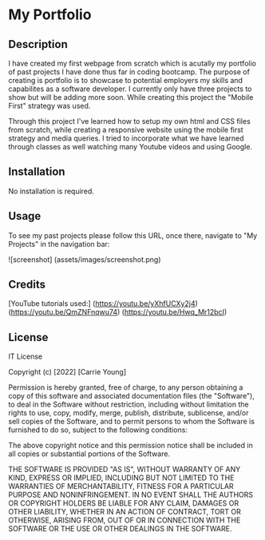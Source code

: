 # My Portfolio

## Description

I have created my first webpage from scratch which is acutally my portfolio of past projects I have done thus far in coding bootcamp. The purpose of creating is portfolio is to showcase to potential employers my skills and capabilites as a software developer. I currently only have three projects to show but will be adding more soon. While creating this project the "Mobile First" strategy was used.

Through this project I've learned how to setup my own html and CSS files from scratch, while creating a responsive website using the mobile first strategy and media queries. I tried to incorporate what we have learned through classes as well watching many Youtube videos and using Google. 


## Installation

No installation is required.

## Usage

To see my past projects please follow this URL, once there, navigate to "My Projects" in the navigation bar:


![screenshot] (assets/images/screenshot.png)
    

## Credits

[YouTube tutorials used:] (https://youtu.be/yXhfUCXy2j4)
                          (https://youtu.be/QmZNFnqwu74)
                          (https://youtu.be/Hwq_Mr12bcI)

## License

IT License

Copyright (c) [2022] [Carrie Young]

Permission is hereby granted, free of charge, to any person obtaining a copy
of this software and associated documentation files (the "Software"), to deal
in the Software without restriction, including without limitation the rights
to use, copy, modify, merge, publish, distribute, sublicense, and/or sell
copies of the Software, and to permit persons to whom the Software is
furnished to do so, subject to the following conditions:

The above copyright notice and this permission notice shall be included in all
copies or substantial portions of the Software.

THE SOFTWARE IS PROVIDED "AS IS", WITHOUT WARRANTY OF ANY KIND, EXPRESS OR
IMPLIED, INCLUDING BUT NOT LIMITED TO THE WARRANTIES OF MERCHANTABILITY,
FITNESS FOR A PARTICULAR PURPOSE AND NONINFRINGEMENT. IN NO EVENT SHALL THE
AUTHORS OR COPYRIGHT HOLDERS BE LIABLE FOR ANY CLAIM, DAMAGES OR OTHER
LIABILITY, WHETHER IN AN ACTION OF CONTRACT, TORT OR OTHERWISE, ARISING FROM,
OUT OF OR IN CONNECTION WITH THE SOFTWARE OR THE USE OR OTHER DEALINGS IN THE
SOFTWARE.











